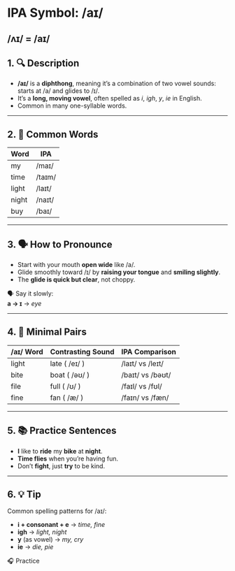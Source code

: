 # IPA Symbol: /aɪ/
/ʌɪ/ = /aɪ/
---

## 1. 🔍 Description

- **/aɪ/** is a **diphthong**, meaning it’s a combination of two vowel sounds:  
  starts at /a/ and glides to /ɪ/.
- It’s a **long, moving vowel**, often spelled as *i*, *igh*, *y*, *ie* in English.
- Common in many one-syllable words.

---

## 2. 📝 Common Words

| Word     | IPA         |
|----------|-------------|
| my       | /maɪ/       |
| time     | /taɪm/      |
| light    | /laɪt/      |
| night    | /naɪt/      |
| buy      | /baɪ/       |

---

## 3. 🗣️ How to Pronounce

- Start with your mouth **open wide** like /a/.
- Glide smoothly toward /ɪ/ by **raising your tongue** and **smiling slightly**.
- The **glide is quick but clear**, not choppy.

🗣️ Say it slowly:  
**a → ɪ** → *eye*

---

## 4. 🎯 Minimal Pairs

| /aɪ/ Word | Contrasting Sound | IPA Comparison      |
|----------|--------------------|---------------------|
| light    | late ( /eɪ/ )      | /laɪt/ vs /leɪt/    |
| bite     | boat ( /əʊ/ )      | /baɪt/ vs /bəʊt/    |
| file     | full ( /ʊ/ )       | /faɪl/ vs /fʊl/     |
| fine     | fan ( /æ/ )        | /faɪn/ vs /fæn/     |

---

## 5. 📚 Practice Sentences

- **I** like to **ride** my **bike** at **night**.
- **Time flies** when you’re having fun.
- Don’t **fight**, just **try** to be kind.

---

## 6. 💡 Tip

Common spelling patterns for /aɪ/:
- **i + consonant + e** → *time, fine*
- **igh** → *light, night*
- **y** (as vowel) → *my, cry*
- **ie** → *die, pie*

🎧 Practice
